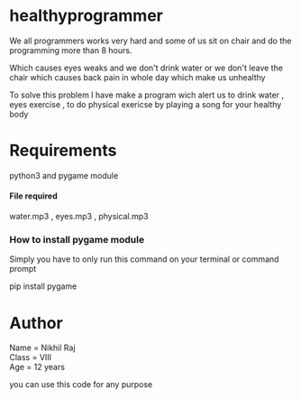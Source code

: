 # healthyprogrammer

We all programmers works very hard and some of us sit on chair and do the programming more than 8 hours. <br>

Which causes eyes weaks and we don't drink water or we don't leave the chair which causes back pain in whole day which make us unhealthy <br>

To solve this problem I have make a program wich alert us to drink water , eyes exercise , to do physical exericse by playing a song for your healthy body <br>

<h1>Requirements</h1>
<p>python3 and pygame module</p>
<h4>File required</h4>
<p>water.mp3 , eyes.mp3 , physical.mp3</p>


<h3>How to install pygame module </h3>
<p>Simply you have to only run this command on your terminal or command prompt</p>
<p>pip install pygame </p> 


<h1> Author </h1>
Name = Nikhil Raj<br>
Class = VIII<br>
Age = 12 years<br>

you can use this code for any purpose
